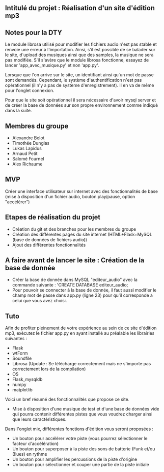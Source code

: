 ## Intitulé du projet : Réalisation d'un site d'édition mp3

## Notes pour la DTY

Le module librosa utilisé pour modifier les fichiers audio n'est pas stable et renvoie une erreur à l'importation.
Ainsi, s'il est possible de se balader sur le site, d'upload des musiques ainsi que des samples, la musique ne sera pas modifiée.
S'il s'avère que le module librosa fonctionne, essayez de lancer 'app_avec_musique.py' et non 'app.py'.

Lorsque que l'on arrive sur le site, un identifiant ainsi qu'un mot de passe sont demandés. Cependant, le système d'authentification n'est pas opérationnel (il n'y a pas de système d'enregistrement). Il en va de même pour l'onglet connexion.

Pour que le site soit opérationnel il sera nécessaire d'avoir mysql server et de créer la base de données sur son propre environnement comme indiqué dans la suite.

## Membres du groupe
* Alexandre Belot
* Timothée Dunglas
* Lukas Lapidus
* Arnaud Petit
* Salomé Fournel
* Alex Richaume

## MVP 
Créer une interface utilisateur sur internet avec des fonctionnalités de base (mise à disposition d'un fichier audio, bouton play/pause, option "accélérer")

## Etapes de réalisation du projet
* Création du git et des branches pour les membres du groupe
* Création des différentes pages du site internet (HTML+Flask+MySQL (base de données de fichiers audio))
* Ajout des différentes fonctionnalités

## A faire avant de lancer le site : Création de la base de donnée
* Créer la base de donnée dans MySQL "editeur_audio" avec la commande suivante : 'CREATE DATABASE editeur_audio; 
* Pour pouvoir se connecter à la base de donnée, il faut aussi modifier le champ mot de passe dans app.py (ligne 23) pour qu'il corresponde a celui que vous avez choisi.

## Tuto
Afin de profiter pleinement de votre expérience au sein de ce site d'édition mp3, exécutez le fichier app.py en ayant installé au préalable les librairies suivantes :
* Flask
* wtForm
* Soundfile
* Librosa (Update : Se télécharge correctement mais ne s'importe pas correctement lors de la compilation)
* OS
* Flask_mysqldb
* numpy
* matplotlib

Voici un bref résumé des fonctionnalités que propose ce site.
* Mise à disposition d'une musique de test et d'une base de données vide qui pourra contenir différentes pistes que vous voudrez charger ainsi que leurs caractéristiques.

Dans l'onglet mix, différentes fonctions d'édition vous seront proposées :
* Un bouton pour accélérer votre piste (vous pourrez sélectionner le facteur d'accélération)
* Un bouton pour superposer à la piste des sons de batterie (Funk et/ou Blues) en rythme
* Un bouton pour amplifier les percussions de la piste d'origine
* Un bouton pour sélectionner et couper une partie de la piste initiale
